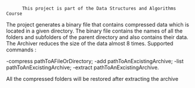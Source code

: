           This project is part of the Data Structures and Algorithms Course
 
 The project generates a binary file that contains compressed data which is located in a given directory. The binary file contains the names of all the folders and subfolders of the parent directory and also contains their data. The Archiver reduces the size of the data almost 8 times. Supported commands : 
 
-compress pathToAFileOrDirectory; 
-add pathToAnExcistingArchive;
-list pathToAnExcistingArchive;
-extract pathToAnExcistingArchive.

All the compressed folders will be restored after extracting the archive
